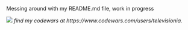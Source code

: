 Messing around with my README.md file, work in progress

<img src="https://www.codewars.com/users/televisionia/badges/large">
<i color="red">find my codewars at https://www.codewars.com/users/televisionia.</i>
